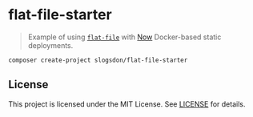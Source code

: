 # flat-file-starter

> Example of using [`flat-file`](https://github.com/slogsdon/php-flat-file) with [Now](https://now.sh) Docker-based static deployments.

```
composer create-project slogsdon/flat-file-starter
```

## License

This project is licensed under the MIT License. See [LICENSE](LICENSE) for details.

